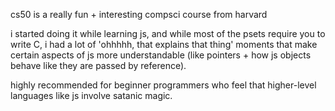 cs50 is a really fun + interesting compsci course from harvard

i started doing it while learning js, and while most of the psets require you to write C, i had a lot of 'ohhhhh, that explains that thing' moments that make certain aspects of js more understandable (like pointers + how js objects behave like they are passed by reference).

highly recommended for beginner programmers who feel that higher-level languages like js involve satanic magic.
